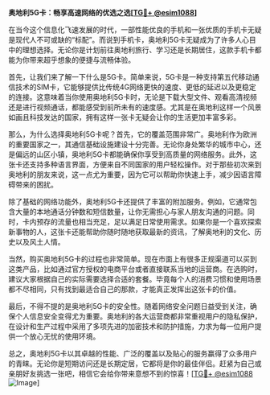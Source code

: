 **奥地利5G卡：畅享高速网络的优选之选[[TG💪+ @esim1088](https://t.me/s/esim1088)]**

在当今这个信息化飞速发展的时代，一部性能优良的手机和一张优质的手机卡无疑是现代人不可或缺的“标配”。而说到手机卡，奥地利5G卡无疑成为了许多人心目中的理想选择。无论你是计划前往奥地利旅行、学习还是长期居住，这款手机卡都能为你带来超乎想象的便捷与流畅体验。

首先，让我们来了解一下什么是5G卡。简单来说，5G卡是一种支持第五代移动通信技术的SIM卡，它能够提供比传统4G网络更快的速度、更低的延迟以及更稳定的连接。这意味着当你使用奥地利5G卡时，无论是下载大型文件、观看高清视频还是进行视频通话，都能感受到前所未有的速度感。尤其是在奥地利这样一个风景如画且科技发达的国家，拥有这样一张卡无疑会让你的生活更加丰富多彩。

那么，为什么选择奥地利5G卡呢？首先，它的覆盖范围非常广。奥地利作为欧洲的重要国家之一，其通信基础设施建设十分完善。无论你身处繁华的城市中心，还是偏远的山区小镇，奥地利5G卡都能确保你享受到高质量的网络服务。此外，这张卡还支持多种语言界面，方便来自不同国家的用户轻松操作。对于那些初次来到奥地利的朋友来说，这一点尤为重要，因为它可以帮助你快速上手，减少因语言障碍带来的困扰。

除了基础的网络功能外，奥地利5G卡还提供了丰富的附加服务。例如，它通常包含大量的本地通话分钟数和短信数量，让你无需担心与家人朋友沟通的问题。同时，卡内预存的流量也相当充足，足以满足日常使用需求。如果你是一个喜欢探索新事物的人，这张卡还能帮助你随时随地获取最新的资讯，了解奥地利的文化、历史以及风土人情。

当然，购买奥地利5G卡的过程也非常简单。现在市面上有很多正规渠道可以买到这类产品，比如通过官方授权的电商平台或者直接联系当地的运营商。在选购时，建议大家根据自己的实际需要选择合适的套餐。毕竟每个人的消费习惯和使用场景都不尽相同，只有找到最适合自己的那款，才能真正发挥出这张卡的价值。

最后，不得不提的是奥地利5G卡的安全性。随着网络安全问题日益受到关注，确保个人信息安全变得尤为重要。奥地利的各大运营商都非常重视用户的隐私保护，在设计和生产过程中采用了多项先进的加密技术和防护措施，力求为每一位用户提供一个放心无忧的使用环境。

总之，奥地利5G卡以其卓越的性能、广泛的覆盖以及贴心的服务赢得了众多用户的青睐。无论你是短期访问还是长期定居，它都将是你的最佳伴侣。赶紧为自己或亲朋好友挑选一张吧，相信它会给你带来意想不到的惊喜！[[TG💪+ @esim1088](https://t.me/s/esim1088) ![Image](https://i.postimg.cc/4NQfJmqS/Snipaste-2025-05-13-00-14-12.png)]